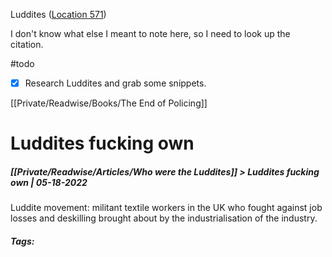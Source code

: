 Luddites ([Location 571](https://readwise.io/to_kindle?action=open&asin=B01I85OOZA&location=571))

I don't know what else I meant to note here, so I need to look up the citation.

#todo 
 - [x] Research Luddites and grab some snippets.

[[Private/Readwise/Books/The End of Policing]]

# Luddites fucking own
##### [[Private/Readwise/Articles/Who were the Luddites]] > Luddites fucking own | 05-18-2022

Luddite movement: militant textile workers in the UK who fought against job losses and deskilling brought about by the industrialisation of the industry.

##### Tags: 